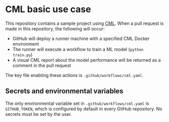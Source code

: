 # CML basic use case

This repository contains a sample project using [CML](https://github.com/iterative/cml). When a pull request is made in this repository, the following will occur:
- GitHub will deploy a runner machine with a specified CML Docker environment
- The runner will execute a workflow to train a ML model (`python train.py`)
- A visual CML report about the model performance will be returned as a comment in the pull request

The key file enabling these actions is `.github/workflows/cml.yaml`.

## Secrets and environmental variables
The only environmental variable set in `.github/workflows/cml.yaml` is `GITHUB_TOKEN`, which is configured by default in every GitHub repository. No secrets must be set by the user.   

